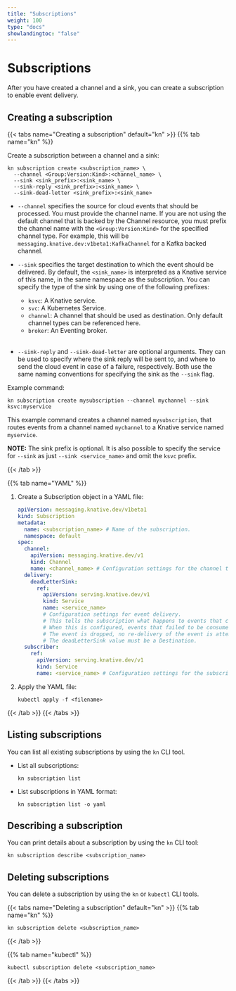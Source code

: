 ```yaml
---
title: "Subscriptions"
weight: 100
type: "docs"
showlandingtoc: "false"
---
```


# Subscriptions

After you have created a channel and a sink, you can create a subscription to enable event delivery.

## Creating a subscription

{{< tabs name="Creating a subscription" default="kn" >}}
{{% tab name="kn" %}}

Create a subscription between a channel and a sink:

```
kn subscription create <subscription_name> \
  --channel <Group:Version:Kind>:<channel_name> \
  --sink <sink_prefix>:<sink_name> \
  --sink-reply <sink_prefix>:<sink_name> \
  --sink-dead-letter <sink_prefix>:<sink_name>
```


- `--channel` specifies the source for cloud events that should be processed. You must provide the channel name. If you are not using the default channel that is backed by the Channel resource, you must prefix the channel name with the `<Group:Version:Kind>` for the specified channel type. For example, this will be `messaging.knative.dev:v1beta1:KafkaChannel` for a Kafka backed channel.

- `--sink` specifies the target destination to which the event should be delivered. By default, the `<sink_name>` is interpreted as a Knative service of this name, in the same namespace as the subscription. You can specify the type of the sink by using one of the following prefixes:

    - `ksvc`: A Knative service.
    - `svc`: A Kubernetes Service.
    - `channel`: A channel that should be used as destination. Only default channel types can be referenced here.
    - `broker`: An Eventing broker.
\
&nbsp;
- `--sink-reply` and `--sink-dead-letter` are optional arguments. They can be used to specify where the sink reply will be sent to, and where to send the cloud event in case of a failure, respectively. Both use the same naming conventions for specifying the sink as the `--sink` flag.

Example command:
```
kn subscription create mysubscription --channel mychannel --sink ksvc:myservice
```

This example command creates a channel named `mysubscription`, that routes events from a channel named `mychannel` to a Knative service named `myservice`.

**NOTE:** The sink prefix is optional. It is also possible to specify the service for `--sink` as just `--sink <service_name>` and omit the `ksvc` prefix.

{{< /tab >}}

{{% tab name="YAML" %}}

1. Create a Subscription object in a YAML file:

    ```yaml
    apiVersion: messaging.knative.dev/v1beta1
    kind: Subscription
    metadata:
      name: <subscription_name> # Name of the subscription.
      namespace: default
    spec:
      channel:
        apiVersion: messaging.knative.dev/v1
        kind: Channel
        name: <channel_name> # Configuration settings for the channel that the subscription connects to.
      delivery:
        deadLetterSink:
          ref:
            apiVersion: serving.knative.dev/v1
            kind: Service
            name: <service_name>
            # Configuration settings for event delivery.
            # This tells the subscription what happens to events that cannot be delivered to the subscriber.
            # When this is configured, events that failed to be consumed are sent to the deadLetterSink.
            # The event is dropped, no re-delivery of the event is attempted, and an error is logged in the system.
            # The deadLetterSink value must be a Destination.
      subscriber:
        ref:
          apiVersion: serving.knative.dev/v1
          kind: Service
          name: <service_name> # Configuration settings for the subscriber. This is the event sink that events are delivered to from the channel.
    ```

1. Apply the YAML file:

    ```
    kubectl apply -f <filename>
    ```

{{< /tab >}} {{< /tabs >}}

## Listing subscriptions

You can list all existing subscriptions by using the `kn` CLI tool.

- List all subscriptions:

    ```
    kn subscription list
    ```
- List subscriptions in YAML format:

    ```
    kn subscription list -o yaml
    ```

## Describing a subscription

You can print details about a subscription by using the `kn` CLI tool:

```
kn subscription describe <subscription_name>
```
<!--TODO: Add an example command and output-->
<!--TODO: Add details for kn subscription update - existing generated docs weren't clear enough, need better explained examples-->

## Deleting subscriptions

You can delete a subscription by using the `kn` or `kubectl` CLI tools.

{{< tabs name="Deleting a subscription" default="kn" >}}
{{% tab name="kn" %}}

```
kn subscription delete <subscription_name>
```

{{< /tab >}}

{{% tab name="kubectl" %}}

```
kubectl subscription delete <subscription_name>
```

{{< /tab >}} {{< /tabs >}}

